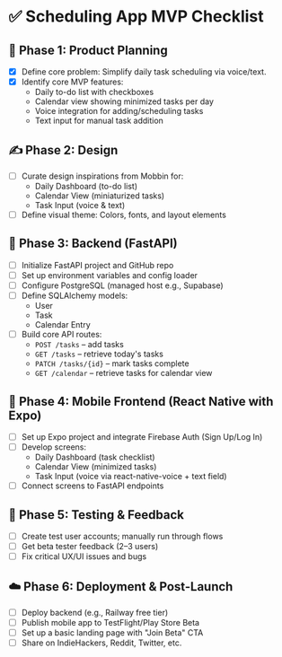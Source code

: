 # ✅ Scheduling App MVP Checklist

## 🚀 Phase 1: Product Planning
- [x] Define core problem: Simplify daily task scheduling via voice/text.
- [x] Identify core MVP features:
  - Daily to-do list with checkboxes
  - Calendar view showing minimized tasks per day
  - Voice integration for adding/scheduling tasks
  - Text input for manual task addition

## ✍️ Phase 2: Design
- [ ] Curate design inspirations from Mobbin for:
  - Daily Dashboard (to-do list)
  - Calendar View (miniaturized tasks)
  - Task Input (voice & text)
- [ ] Define visual theme: Colors, fonts, and layout elements

## 🧱 Phase 3: Backend (FastAPI)
- [ ] Initialize FastAPI project and GitHub repo
- [ ] Set up environment variables and config loader
- [ ] Configure PostgreSQL (managed host e.g., Supabase)
- [ ] Define SQLAlchemy models:
  - User
  - Task
  - Calendar Entry
- [ ] Build core API routes:
  - `POST /tasks` – add tasks
  - `GET /tasks` – retrieve today's tasks
  - `PATCH /tasks/{id}` – mark tasks complete
  - `GET /calendar` – retrieve tasks for calendar view

## 🎨 Phase 4: Mobile Frontend (React Native with Expo)
- [ ] Set up Expo project and integrate Firebase Auth (Sign Up/Log In)
- [ ] Develop screens:
  - Daily Dashboard (task checklist)
  - Calendar View (minimized tasks)
  - Task Input (voice via react-native-voice + text field)
- [ ] Connect screens to FastAPI endpoints

## 🧪 Phase 5: Testing & Feedback
- [ ] Create test user accounts; manually run through flows
- [ ] Get beta tester feedback (2–3 users)
- [ ] Fix critical UX/UI issues and bugs

## ☁️ Phase 6: Deployment & Post-Launch
- [ ] Deploy backend (e.g., Railway free tier)
- [ ] Publish mobile app to TestFlight/Play Store Beta
- [ ] Set up a basic landing page with "Join Beta" CTA
- [ ] Share on IndieHackers, Reddit, Twitter, etc.
